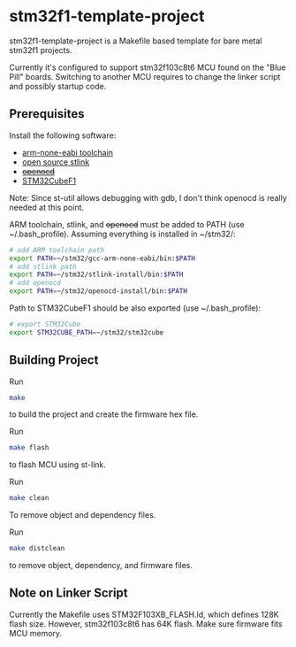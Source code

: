 # stm32f1-template-project

stm32f1-template-project is a Makefile based template for bare metal
stm32f1 projects.

Currently it's configured to support stm32f103c8t6 MCU found on
the "Blue Pill" boards. Switching to another MCU requires to change
the linker script and possibly startup code.

## Prerequisites

Install the following software:

- [arm-none-eabi toolchain](
    https://developer.arm.com/tools-and-software/open-source-software/developer-tools/gnu-toolchain/gnu-rm/downloads)
- [open source stlink](<https://github.com/texane/stlink>)
- ~~[openocd](<https://github.com/ntfreak/openocd>)~~
- [STM32CubeF1](
    <https://www.st.com/en/embedded-software/stm32cubef1.html>)

Note: Since st-util allows debugging with gdb, I don't think openocd
is really needed at this point.

ARM toolchain, stlink, and ~~openocd~~ must be added to PATH (use ~/.bash_profile).
Assuming everything is installed in ~/stm32/:

```bash
# add ARM toolchain path
export PATH=~/stm32/gcc-arm-none-eabi/bin:$PATH
# add stlink path
export PATH=~/stm32/stlink-install/bin:$PATH
# add openocd
export PATH=~/stm32/openocd-install/bin:$PATH
```

Path to STM32CubeF1 should be also exported (use ~/.bash_profile):

```bash
# export STM32Cube
export STM32CUBE_PATH=~/stm32/stm32cube
```

## Building Project

Run

```bash
make
```

to build the project and create the firmware hex file.

Run

```bash
make flash
```

to flash MCU using st-link.

Run

```bash
make clean
```

To remove object and dependency files.

Run

```bash
make distclean
```

to remove object, dependency, and firmware files.

## Note on Linker Script

Currently the Makefile uses STM32F103XB_FLASH.ld, which defines 128K flash size.
However, stm32f103c8t6 has 64K flash. Make sure firmware fits MCU memory.
